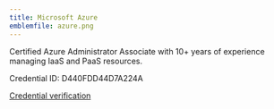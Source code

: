 ```yaml
---
title: Microsoft Azure
emblemfile: azure.png
---
```

Certified Azure Administrator Associate with 10+ years of experience managing IaaS and PaaS resources.

Credential ID: D440FDD44D7A224A

[Credential verification](https://learn.microsoft.com/api/credentials/share/en-us/XavierMuniz/D440FDD44D7A224A)